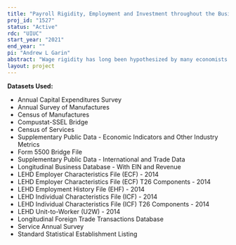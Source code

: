 ```yaml
---
title: "Payroll Rigidity, Employment and Investment throughout the Business Cycle"
proj_id: "1527"
status: "Active"
rdc: "UIUC"
start_year: "2021"
end_year: ""
pi: "Andrew L Garin"
abstract: "Wage rigidity has long been hypothesized by many economists as an important amplifier of business cycles, but the empirical evidence on this conjecture is limited. We aim to provide empirical tests of this conjecture by studying the relationship between payroll flexibility and employment and investment volatility at the firmlevel. We will measure pay and wage rigidity precisely in the microdata, and then study how differences in rigidity affect firm employment and investment outcomes in the face of business cycle or industrylevel shocks. Census Bureau datasets are uniquely suited to answer this question, as these data allow for both the ability to precisely measure individual-level pay rigidity as well as link these measures to key firm-level outcomes. "
layout: project
---
```


**Datasets Used:**

  - Annual Capital Expenditures Survey 
  - Annual Survey of Manufactures 
  - Census of Manufactures 
  - Compustat-SSEL Bridge 
  - Census of Services 
  - Supplementary Public Data - Economic Indicators and Other Industry Metrics 
  - Form 5500 Bridge File 
  - Supplementary Public Data - International and Trade Data 
  - Longitudinal Business Database - With EIN and Revenue 
  - LEHD Employer Characteristics File (ECF) - 2014 
  - LEHD Employer Characteristics File (ECF) T26 Components - 2014 
  - LEHD Employment History File (EHF) - 2014 
  - LEHD Individual Characteristics File (ICF) - 2014 
  - LEHD Individual Characteristics File (ICF) T26 Components - 2014 
  - LEHD Unit-to-Worker (U2W) - 2014 
  - Longitudinal Foreign Trade Transactions Database 
  - Service Annual Survey 
  - Standard Statistical Establishment Listing 

